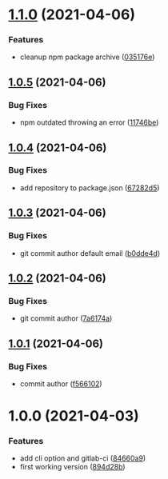 # [1.1.0](https://gitlab.com/hiryus-utils/gardener/compare/v1.0.5...v1.1.0) (2021-04-06)


### Features

* cleanup npm package archive ([035176e](https://gitlab.com/hiryus-utils/gardener/commit/035176e3ee6c09dce4cbbda355d1ce2e52487aea))

## [1.0.5](https://gitlab.com/hiryus-utils/gardener/compare/v1.0.4...v1.0.5) (2021-04-06)


### Bug Fixes

* npm outdated throwing an error ([11746be](https://gitlab.com/hiryus-utils/gardener/commit/11746be822e79eb20e20092d32b50bee8908cc83))

## [1.0.4](https://gitlab.com/hiryus-utils/gardener/compare/v1.0.3...v1.0.4) (2021-04-06)


### Bug Fixes

* add repository to package.json ([67282d5](https://gitlab.com/hiryus-utils/gardener/commit/67282d593fb18fa38e7c5ad90db9767117d53775))

## [1.0.3](https://gitlab.com/hiryus-utils/gardener/compare/v1.0.2...v1.0.3) (2021-04-06)


### Bug Fixes

* git commit author default email ([b0dde4d](https://gitlab.com/hiryus-utils/gardener/commit/b0dde4d98c9d5f814f7b77c7501eb30f6ff2e35c))

## [1.0.2](https://gitlab.com/hiryus-utils/gardener/compare/v1.0.1...v1.0.2) (2021-04-06)


### Bug Fixes

* git commit author ([7a6174a](https://gitlab.com/hiryus-utils/gardener/commit/7a6174ace358e863751cbb7fddd7b36c55c6eb8a))

## [1.0.1](https://gitlab.com/hiryus-utils/gardener/compare/v1.0.0...v1.0.1) (2021-04-06)


### Bug Fixes

* commit author ([f566102](https://gitlab.com/hiryus-utils/gardener/commit/f566102aa16957f238bc606483b2b57d89cadc9e))

# 1.0.0 (2021-04-03)


### Features

* add cli option and gitlab-ci ([84660a9](https://gitlab.com/hiryus-utils/gardener/commit/84660a9691e55d304840e96b8d90b3834b3a62b1))
* first working version ([894d28b](https://gitlab.com/hiryus-utils/gardener/commit/894d28bab23fe196609d1c4a78b9104a715ca425))
